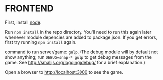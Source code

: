 FRONTEND
========

First, install [node](http://nodejs.org).

Run `npm install` in the repo directory. You'll need to run this again later whenever module depencies are added to package.json. If you get errors, first try running `npm install` again.

command to run server/game: `gulp`. (The debug module will by default not show anything; run `DEBUG=snap-* gulp` to get debug messages from the game. See <http://smalljs.org/logging/debug/> for a brief explanation.)

Open a browser to <http://localhost:3000> to see the game.
